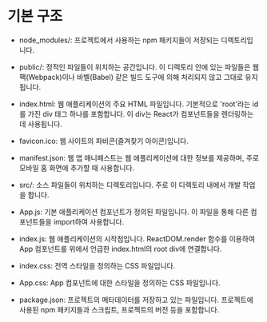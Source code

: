 # 기본 구조

* node_modules/: 프로젝트에서 사용하는 npm 패키지들이 저장되는 디렉토리입니다.

* public/: 정적인 파일들이 위치하는 공간입니다. 이 디렉토리 안에 있는 파일들은 웹팩(Webpack)이나 바벨(Babel) 같은 빌드 도구에 의해 처리되지 않고 그대로 유지됩니다.

* index.html: 웹 애플리케이션의 주요 HTML 파일입니다. 기본적으로 'root'라는 id를 가진 div 태그 하나를 포함합니다. 이 div는 React가 컴포넌트들을 렌더링하는 데 사용됩니다.

* favicon.ico: 웹 사이트의 파비콘(즐겨찾기 아이콘)입니다.

* manifest.json: 웹 앱 매니페스트는 웹 애플리케이션에 대한 정보를 제공하며, 주로 모바일 홈 화면에 추가할 때 사용합니다.

* src/: 소스 파일들이 위치하는 디렉토리입니다. 주로 이 디렉토리 내에서 개발 작업을 합니다.

* App.js: 기본 애플리케이션 컴포넌트가 정의된 파일입니다. 이 파일을 통해 다른 컴포넌트들을 import하여 사용합니다.

* index.js: 웹 애플리케이션의 시작점입니다. ReactDOM.render 함수를 이용하여 App 컴포넌트를 위에서 언급한 index.html의 root div에 연결합니다.

* index.css: 전역 스타일을 정의하는 CSS 파일입니다.

* App.css: App 컴포넌트에 대한 스타일을 정의하는 CSS 파일입니다.

* package.json: 프로젝트의 메타데이터를 저장하고 있는 파일입니다. 프로젝트에 사용된 npm 패키지들과 스크립트, 프로젝트의 버전 등을 포함합니다.